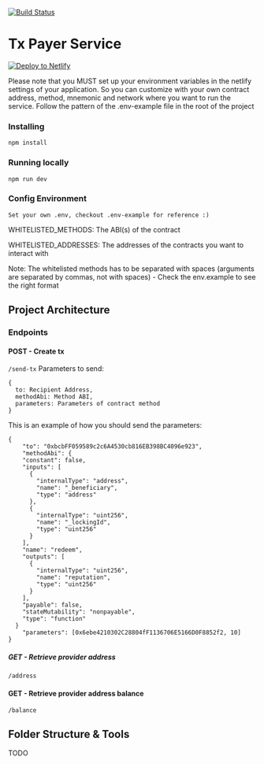 [![Build Status](https://travis-ci.com/dOrgTech/TxPayerService.svg?branch=develop)](https://travis-ci.com/dOrgTech/TxPayerService)

# Tx Payer Service

[![Deploy to Netlify](https://www.netlify.com/img/deploy/button.svg)](https://app.netlify.com/start/deploy?repository=https://github.com/dOrgTech/TxPayerService)

Please note that you MUST set up your environment variables in the netlify settings of your application. So you can customize with your own contract address, method, mnemonic and network where you want to run the service. Follow the pattern of the .env-example file in the root of the project

### Installing

`npm install`

### Running locally

`npm run dev`

### Config Environment

`Set your own .env, checkout .env-example for reference :)`

WHITELISTED_METHODS: The ABI(s) of the contract

WHITELISTED_ADDRESSES: The addresses of the contracts you want to interact with

Note: The whitelisted methods has to be separated with spaces (arguments are separated by commas, not with spaces) - Check the env.example to see the right format

## Project Architecture

### Endpoints

#### POST - Create tx

`/send-tx`
Parameters to send:

```
{
  to: Recipient Address,
  methodAbi: Method ABI,
  parameters: Parameters of contract method
}
```

This is an example of how you should send the parameters:

```
{
	"to": "0xbcbFF059589c2c6A4530cb816EB398BC4096e923",
	"methodAbi": {
    "constant": false,
    "inputs": [
      {
        "internalType": "address",
        "name": "_beneficiary",
        "type": "address"
      },
      {
        "internalType": "uint256",
        "name": "_lockingId",
        "type": "uint256"
      }
    ],
    "name": "redeem",
    "outputs": [
      {
        "internalType": "uint256",
        "name": "reputation",
        "type": "uint256"
      }
    ],
    "payable": false,
    "stateMutability": "nonpayable",
    "type": "function"
  }
	"parameters": [0x6ebe4210302C28804fF1136706E5166D0F8852f2, 10]
}
```

##### GET - Retrieve provider address

`/address`

#### GET - Retrieve provider address balance

`/balance`

## Folder Structure & Tools

TODO
